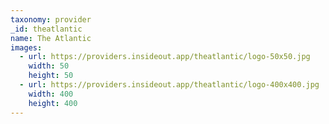 ```yaml
---
taxonomy: provider
_id: theatlantic
name: The Atlantic
images:
  - url: https://providers.insideout.app/theatlantic/logo-50x50.jpg
    width: 50
    height: 50
  - url: https://providers.insideout.app/theatlantic/logo-400x400.jpg
    width: 400
    height: 400
---
```

